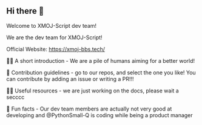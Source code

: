 ## Hi there 👋

Welcome to XMOJ-Script dev team!

We are the dev team for XMOJ-Script!

Official Website:
https://xmoj-bbs.tech/

🙋‍♀️ A short introduction - We are a pile of humans aiming for a better world!

🌈 Contribution guidelines - go to our repos, and select the one you like! You can contribute by adding an issue or writing a PR!!!

👩‍💻 Useful resources - we are just working on the docs, please wait a secccc

🍿 Fun facts - Our dev team members are actually not very good at developing and @PythonSmall-Q is coding while being a product manager
